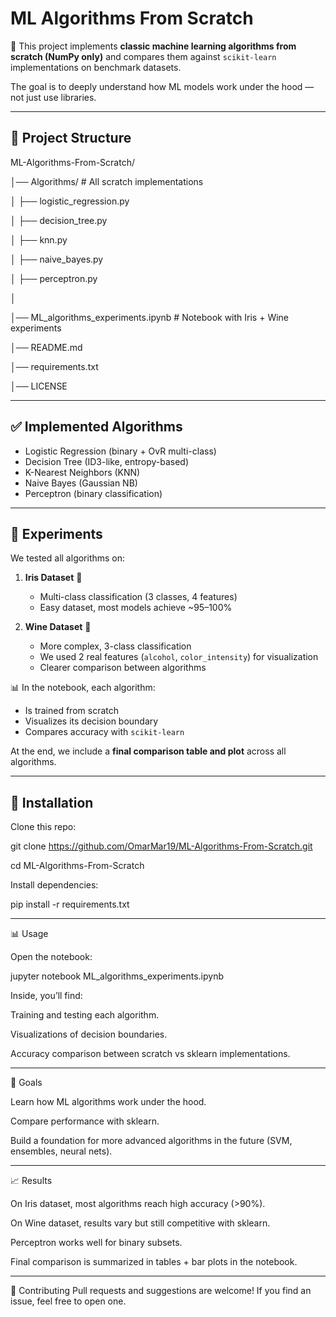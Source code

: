 # ML Algorithms From Scratch

🚀 This project implements **classic machine learning algorithms from scratch (NumPy only)** and compares them against `scikit-learn` implementations on benchmark datasets.  

The goal is to deeply understand how ML models work under the hood — not just use libraries.

---

## 📂 Project Structure
ML-Algorithms-From-Scratch/

│── Algorithms/ # All scratch implementations

│ ├── logistic_regression.py

│ ├── decision_tree.py

│ ├── knn.py

│ ├── naive_bayes.py

│ ├── perceptron.py

│

│── ML_algorithms_experiments.ipynb # Notebook with Iris + Wine experiments

│── README.md

│── requirements.txt

│── LICENSE


---

## ✅ Implemented Algorithms
- Logistic Regression (binary + OvR multi-class)
- Decision Tree (ID3-like, entropy-based)
- K-Nearest Neighbors (KNN)
- Naive Bayes (Gaussian NB)
- Perceptron (binary classification)

---

## 🧪 Experiments
We tested all algorithms on:

1. **Iris Dataset** 🌸  
   - Multi-class classification (3 classes, 4 features)  
   - Easy dataset, most models achieve ~95–100%  

2. **Wine Dataset** 🍷  
   - More complex, 3-class classification  
   - We used 2 real features (`alcohol`, `color_intensity`) for visualization  
   - Clearer comparison between algorithms  

📊 In the notebook, each algorithm:
- Is trained from scratch  
- Visualizes its decision boundary  
- Compares accuracy with `scikit-learn`  

At the end, we include a **final comparison table and plot** across all algorithms.

---

## 🔧 Installation
Clone this repo:

git clone https://github.com/OmarMar19/ML-Algorithms-From-Scratch.git

cd ML-Algorithms-From-Scratch


Install dependencies:

pip install -r requirements.txt

---

📊 Usage

Open the notebook:

jupyter notebook ML_algorithms_experiments.ipynb


Inside, you’ll find:

Training and testing each algorithm.

Visualizations of decision boundaries.

Accuracy comparison between scratch vs sklearn implementations.

---

🎯 Goals

Learn how ML algorithms work under the hood.

Compare performance with sklearn.

Build a foundation for more advanced algorithms in the future (SVM, ensembles, neural nets).

---

📈 Results

On Iris dataset, most algorithms reach high accuracy (>90%).

On Wine dataset, results vary but still competitive with sklearn.

Perceptron works well for binary subsets.

Final comparison is summarized in tables + bar plots in the notebook.

---

🤝 Contributing
Pull requests and suggestions are welcome! If you find an issue, feel free to open one.
